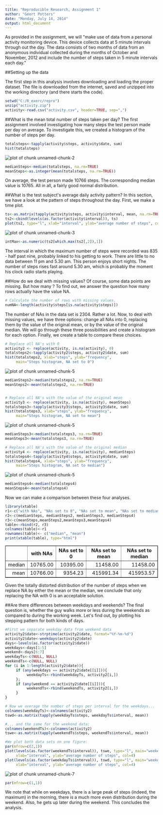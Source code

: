 ```yaml
---
title: "Reproducible Research, Assignment 1"
author: "Geert Potters"
date: "Monday, July 14, 2014"
output: html_document
---
```

As provided in the assignment, we will "make use of data from a personal activity monitoring device. This device collects data at 5 minute intervals through out the day. The data consists of two months of data from an anonymous individual collected during the months of October and November, 2012 and include the number of steps taken in 5 minute intervals each day."

##Setting up the data

The first step in this analysis involves downloading and loading the proper dataset. The file is downloaded from the internet, saved and unzipped into the working directory (and there starts the code). 


```r
setwd("C:/R_exerc/repro")
unzip("activity.zip")
activity<-read.csv("activity.csv", header=TRUE, sep=",")
```

##What is the mean total number of steps taken per day?
The first assignment involved investigating how many steps the test person made per day on average. To investigate this, we created a histogram of the number of steps per day. 



```r
totalsteps<-tapply(activity$steps, activity$date, sum)
hist(totalsteps)
```

![plot of chunk unnamed-chunk-2](figure/unnamed-chunk-2.png) 

```r
medianSteps<-median(totalsteps, na.rm=TRUE)
meanSteps<-as.integer(mean(totalsteps, na.rm=TRUE))
```

On average, the test person made 10766 steps. The corresponding median value is 10765. All in all, a fairly good normal distribution.

##What is the test subject's average daily activity pattern?
In this section, we have a look at the pattern of steps throughout the day. First, we make a time plot. 


```r
ts<-as.matrix(tapply(activity$steps, activity$interval, mean, na.rm=TRUE))
ts2<-cbind(levels(as.factor(activity$interval)), ts)
plot(ts2, type="l", xlab="interval", ylab="average number of steps", col=4)
```

![plot of chunk unnamed-chunk-3](figure/unnamed-chunk-3.png) 

```r
intMax<-as.numeric(ts2[which.max(ts2[,2]),1])
```
The interval in which the maximum number of steps were recorded was 835 - half past nine, probably linked to his getting to work. There are little to no data between 11 pm and 5.30 am. This person enjoys short nights. The number of steps rises fast around 5.30 am, which is probably the moment his clock radio starts playing.


##How do we deal with missing values?
Of course, some data points are missing. But how many ? To find out, we answer the question how many rows actually have the value NA. 


```r
# Calculate the number of rows with missing values.
numNA<-length(activity$steps[is.na(activity$steps)])
```

The number of NAs in the data set is 2304. Rather a lot. Now, to deal with missing values, we have three options: change all NAs into 0, replacing them by the value of the original mean, or by the value of the original median. We will go through these three possibilities and create a histogram for each option. Finally, we create a table to compare these choices. 


```r
# Replace all NA's with 0
activity2 <- replace(activity, is.na(activity), 0)
totalsteps2<-tapply(activity2$steps, activity2$date, sum)
hist(totalsteps2, xlab="steps", ylab="frequency", 
     main="Steps histogram, NA set to 0")
```

![plot of chunk unnamed-chunk-5](figure/unnamed-chunk-51.png) 

```r
medianSteps2<-median(totalsteps2, na.rm=TRUE)
meanSteps2<-mean(totalsteps2, na.rm=TRUE)


# Replace all NA's with the value of the original mean
activity3 <- replace(activity, is.na(activity), meanSteps)
totalsteps3<-tapply(activity3$steps, activity3$date, sum)
hist(totalsteps3, xlab="steps", ylab="frequency", 
     main="Steps histogram, NA set to mean")
```

![plot of chunk unnamed-chunk-5](figure/unnamed-chunk-52.png) 

```r
medianSteps3<-median(totalsteps3, na.rm=TRUE)
meanSteps3<-mean(totalsteps3, na.rm=TRUE)

# Replace all NA's with the value of the original median
activity4 <- replace(activity, is.na(activity), medianSteps)
totalsteps4<-tapply(activity4$steps, activity4$date, sum)
hist(totalsteps4, xlab="steps", ylab="frequency", 
     main="Steps histogram, NA set to median")
```

![plot of chunk unnamed-chunk-5](figure/unnamed-chunk-53.png) 

```r
medianSteps4<-median(totalsteps4)
meanSteps4<-mean(totalsteps4)
```

Now we can make a comparison between these four analyses. 


```r
library(xtable)
r1<-c("with NAs", "NAs set to 0", "NAs set to mean", "NAs set to median")
r2<-c(medianSteps, medianSteps2, medianSteps3, medianSteps4)
r3<-c(meanSteps,meanSteps2,meanSteps3,meanSteps4)
table<-rbind(r2, r3)
colnames(table)<-r1
rownames(table)<- c("median", "mean")
print(xtable(table), type="html")
```

<!-- html table generated in R 3.1.0 by xtable 1.7-3 package -->
<!-- Wed Jul 16 22:39:09 2014 -->
<TABLE border=1>
<TR> <TH>  </TH> <TH> with NAs </TH> <TH> NAs set to 0 </TH> <TH> NAs set to mean </TH> <TH> NAs set to median </TH>  </TR>
  <TR> <TD align="right"> median </TD> <TD align="right"> 10765.00 </TD> <TD align="right"> 10395.00 </TD> <TD align="right"> 11458.00 </TD> <TD align="right"> 11458.00 </TD> </TR>
  <TR> <TD align="right"> mean </TD> <TD align="right"> 10766.00 </TD> <TD align="right"> 9354.23 </TD> <TD align="right"> 415991.34 </TD> <TD align="right"> 415953.57 </TD> </TR>
   </TABLE>

Given the totally distorted distribution of the number of steps when we replace NA by either the mean or the median, we conclude that only replacing the NA with 0 is an acceptable solution.

##Are there differences between weekdays and weekends?
The final question is, whether the guy walks more or less during the weekends as compared to during the working week. Let's find out, by plotting his stepping pattern for both kinds of days. 


```r
#First we separate weekday data from weekend data
activity2$date<-strptime(activity2$date, format="%Y-%m-%d")
activity2$date<-weekdays(activity2$date)
days<-levels(as.factor(activity2$date))
weekdays<-days[1:5]
weekend<-days[6:7]
weekdayTs<-c(NULL, NULL)
weekendTs<-c(NULL, NULL)
for (i in 1:length(activity2$date)){
     if (any(weekdays == activity2$date[[i]])){
          weekdayTs<-rbind(weekdayTs, activity2[i,])
     };
     if (any(weekend == activity2$date[[i]])){
          weekendTs<-rbind(weekendTs, activity2[i,])
     }
}

# Now we average the number of steps per interval for the weekdays...
colnames(weekdayTs)<-colnames(activity2)
tswd<-as.matrix(tapply(weekdayTs$steps, weekdayTs$interval, mean))

#... and the same for the weekend data:
colnames(weekendTs)<-colnames(activity2)
tswe<-as.matrix(tapply(weekendTs$steps, weekendTs$interval, mean))

#We plot both data sets on one figure:
par(mfrow=c(2,1))
plot(levels(as.factor(weekendTs$interval)), tswe, type="l", main="weekend", 
     xlab="interval", ylab="average number of steps", col=4)
plot(levels(as.factor(weekdayTs$interval)), tswd, type="l", main="weekday", 
     xlab="interval", ylab="average number of steps", col=4)
```

![plot of chunk unnamed-chunk-7](figure/unnamed-chunk-7.png) 

```r
par(mfrow=c(1,1))
```
We note that while on weekdays, there is a large peak of steps (indeed, the maximum) in the morning, there is a much more even distribution during the weekend. Also, he gets up later during the weekend. This concludes the analysis. 
